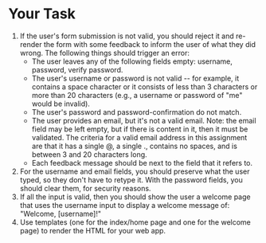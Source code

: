 # Your Task
1. If the user's form submission is not valid, you should reject it and re-render the form with some feedback to inform the user of what they did wrong. The following things should trigger an error:
    * The user leaves any of the following fields empty: username, password, verify password.
    * The user's username or password is not valid -- for example, it contains a space character or it consists of less than 3 characters or more than 20 characters (e.g., a username or password of "me" would be invalid).
    * The user's password and password-confirmation do not match.
    * The user provides an email, but it's not a valid email. Note: the email field may be left empty, but if there is content in it, then it must be validated. The criteria for a valid email address in this assignment are that it has a single @, a single ., contains no spaces, and is between 3 and 20 characters long.
    * Each feedback message should be next to the field that it refers to.
2. For the username and email fields, you should preserve what the user typed, so they don't have to retype it. With the password fields, you should clear them, for security reasons.
3. If all the input is valid, then you should show the user a welcome page that uses the username input to display a welcome message of: "Welcome, [username]!"
4. Use templates (one for the index/home page and one for the welcome page) to render the HTML for your web app.